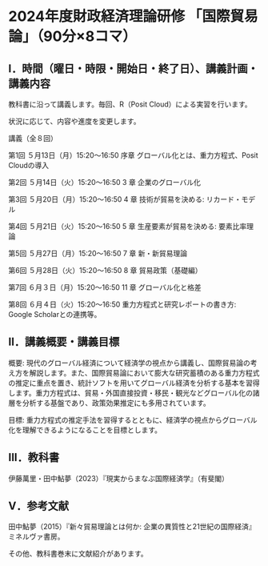 # 2024年度財政経済理論研修 「国際貿易論」（90分×8コマ）

## Ⅰ．時間（曜日・時限・開始日・終了日）、講義計画・講義内容

教科書に沿って講義します。毎回、R（Posit Cloud）による実習を行います。

状況に応じて、内容や進度を変更します。

講義（全８回）

第1回	５月13日（月）15:20～16:50 序章 グローバル化とは、重力方程式、Posit Cloudの導入

第2回	５月14日（火）15:20～16:50 3 章 企業のグローバル化

第3回	５月20日（月）15:20～16:50 4 章 技術が貿易を決める: リカード・モデル

第4回	５月21日（火）15:20～16:50 5 章 生産要素が貿易を決める: 要素比率理論

第5回	５月27日（月）15:20～16:50 7 章 新・新貿易理論

第6回	５月28日（火）15:20～16:50 8 章 貿易政策（基礎編）

第7回	６月３日（月）15:20～16:50 11 章 グローバル化と格差

第8回	６月４日（火）15:20～16:50 重力方程式と研究レポートの書き方: Google Scholarとの連携等。

## Ⅱ．講義概要・講義目標
概要: 現代のグローバル経済について経済学の視点から講義し、国際貿易論の考え方を解説します。また、国際貿易論において膨大な研究蓄積のある重力方程式の推定に重点を置き、統計ソフトを用いてグローバル経済を分析する基本を習得します。重力方程式は、貿易・外国直接投資・移民・観光などグローバル化の諸層を分析する基盤であり、政策効果推定にも多用されています。

目標: 重力方程式の推定手法を習得するとともに、経済学の視点からグローバル化を理解できるようになることを目標とします。

## III．教科書
伊藤萬里・田中鮎夢（2023）『現実からまなぶ国際経済学』（有斐閣）

## Ⅴ．参考文献
田中鮎夢（2015）『新々貿易理論とは何か: 企業の異質性と21世紀の国際経済』ミネルヴァ書房。

その他、教科書巻末に文献紹介があります。




  
　　
　　
　　
　　
　　
　　
　　

